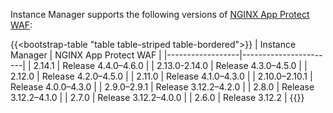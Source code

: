 Instance Manager supports the following versions of [NGINX App Protect WAF](https://docs.nginx.com/nginx-app-protect/):

{{<bootstrap-table "table table-striped table-bordered">}}
| Instance Manager | NGINX App Protect WAF |
|------------------|-----------------------|
| 2.14.1           | Release 4.4.0–4.6.0   |
| 2.13.0-2.14.0    | Release 4.3.0–4.5.0   |
| 2.12.0           | Release 4.2.0–4.5.0   |
| 2.11.0           | Release 4.1.0–4.3.0   |
| 2.10.0–2.10.1    | Release 4.0.0–4.3.0   |
| 2.9.0–2.9.1      | Release 3.12.2–4.2.0  |
| 2.8.0            | Release 3.12.2–4.1.0  |
| 2.7.0            | Release 3.12.2–4.0.0  |
| 2.6.0            | Release 3.12.2        |
{{</bootstrap-table>}}

<!-- Do not remove. Keep this code at the bottom of the include -->
<!-- DOCS-1068 -->
